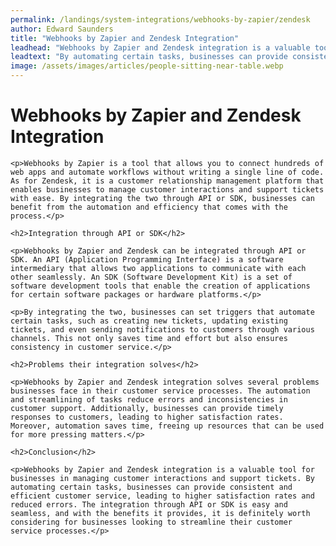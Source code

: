 ```yaml
---
permalink: /landings/system-integrations/webhooks-by-zapier/zendesk
author: Edward Saunders
title: "Webhooks by Zapier and Zendesk Integration"
leadhead: "Webhooks by Zapier and Zendesk integration is a valuable tool for businesses in managing customer interactions and support tickets"
leadtext: "By automating certain tasks, businesses can provide consistent and efficient customer service, leading to higher satisfaction rates and reduced errors. The integration through API or SDK is easy and seamless, and with the benefits it provides, it is definitely worth considering for businesses looking to streamline their customer service processes."
image: /assets/images/articles/people-sitting-near-table.webp
---
```

<div class="arttext">	<h1>Webhooks by Zapier and Zendesk Integration</h1>

	<p>Webhooks by Zapier is a tool that allows you to connect hundreds of web apps and automate workflows without writing a single line of code. As for Zendesk, it is a customer relationship management platform that enables businesses to manage customer interactions and support tickets with ease. By integrating the two through API or SDK, businesses can benefit from the automation and efficiency that comes with the process.</p>

	<h2>Integration through API or SDK</h2>

	<p>Webhooks by Zapier and Zendesk can be integrated through API or SDK. An API (Application Programming Interface) is a software intermediary that allows two applications to communicate with each other seamlessly. An SDK (Software Development Kit) is a set of software development tools that enable the creation of applications for certain software packages or hardware platforms.</p>

	<p>By integrating the two, businesses can set triggers that automate certain tasks, such as creating new tickets, updating existing tickets, and even sending notifications to customers through various channels. This not only saves time and effort but also ensures consistency in customer service.</p>

	<h2>Problems their integration solves</h2>

	<p>Webhooks by Zapier and Zendesk integration solves several problems businesses face in their customer service processes. The automation and streamlining of tasks reduce errors and inconsistencies in customer support. Additionally, businesses can provide timely responses to customers, leading to higher satisfaction rates. Moreover, automation saves time, freeing up resources that can be used for more pressing matters.</p>

	<h2>Conclusion</h2>
	
	<p>Webhooks by Zapier and Zendesk integration is a valuable tool for businesses in managing customer interactions and support tickets. By automating certain tasks, businesses can provide consistent and efficient customer service, leading to higher satisfaction rates and reduced errors. The integration through API or SDK is easy and seamless, and with the benefits it provides, it is definitely worth considering for businesses looking to streamline their customer service processes.</p>
</div>